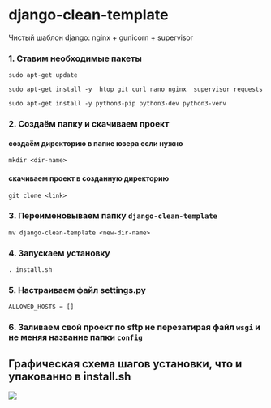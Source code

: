 # django-clean-template
Чистый шаблон django: nginx + gunicorn + supervisor

### 1. Ставим необходимые пакеты 
```
sudo apt-get update
```
```
sudo apt-get install -y  htop git curl nano nginx  supervisor requests
```
```
sudo apt-get install -y python3-pip python3-dev python3-venv
```
### 2. Создаём папку и скачиваем проект
#### создаём директорию в папке юзера если нужно
```
mkdir <dir-name>
```
#### скачиваем проект в созданную директорию
```
git clone <link>
```
### 3. Переименовываем папку `django-clean-template`
```
mv django-clean-template <new-dir-name>
```
### 4. Запускаем установку
```
. install.sh
```
### 5. Настраиваем файл settings.py 
```
ALLOWED_HOSTS = []
```
### 6. Заливаем свой проект по sftp не перезатирая файл `wsgi` и не меняя название папки `config` 


## Графическая схема шагов установки, что и упакованно в install.sh 


<img src="https://getwebcode.ru/static/roadmapserverstartapp.png">
